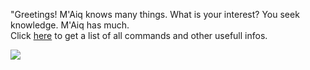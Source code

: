  "Greetings! M'Aiq knows many things. What is your interest? You seek knowledge. M'Aiq has much.    
 Click [here](https://github.com/Skullfox/maiq-the-liar-public/wiki) to get a list of all commands and other usefull infos. 
 
![](https://assets.vg247.com/current//2013/03/The-elder-Scrolls-online-banner.jpg)
